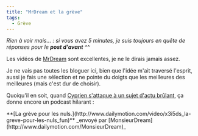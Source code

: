 ```yaml
---
title: "MrDream et la grève"
tags:
  - Grève
---
```


_Rien &#224; voir mais…&nbsp;: si vous avez 5 minutes, je suis toujours en qu&#234;te de r&#233;ponses pour le __post d'avant__ ^^_

Les vid&#233;os de [MrDream](http://www.cyprien.fr/?2007/11/17/208-la-greve-pour-les-nuls) sont excellentes, je ne le dirais jamais assez.

Je ne vais pas toutes les bloguer ici, bien que l'id&#233;e m'ait travers&#233; l'esprit, aussi je fais une s&#233;lection et ne pointe du doigts que les meilleures des meilleures (mais c'est dur de choisir).

Quoiqu'il en soit, quand [Cyprien s'attaque &#224; un sujet d'actu br&#251;lant](http://www.cyprien.fr/?2007/11/17/208-la-greve-pour-les-nuls), &#231;a donne encore un podcast hilarant&nbsp;:

<div>    
**[La gr&#232;ve pour les nuls.](http://www.dailymotion.com/video/x3i5ds_la-greve-pour-les-nuls_fun)**    
_envoy&#233; par [MonsieurDream](http://www.dailymotion.com/MonsieurDream)_</div>